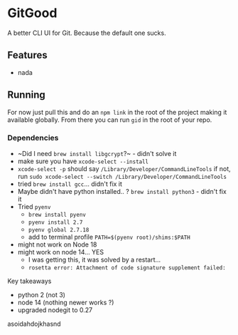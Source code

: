 # GitGood

A better CLI UI for Git. Because the default one sucks.

## Features

- nada

## Running

For now just pull this and do an `npm link` in the root of the project making it available globally.
From there you can run `gid` in the root of your repo.

### Dependencies

- ~Did I need `brew install libgcrypt`?~ - didn't solve it
- make sure you have `xcode-select --install`
- `xcode-select -p` should say `/Library/Developer/CommandLineTools` if not, run `sudo xcode-select --switch /Library/Developer/CommandLineTools`
- tried `brew install gcc`... didn't fix it
- Maybe didn't have python installed.. ? `brew install python3` - didn't fix it
- Tried `pyenv`
  - `brew install pyenv`
  - `pyenv install 2.7`
  - `pyenv global 2.7.18`
  - add to terminal profile `PATH=$(pyenv root)/shims:$PATH`
- might not work on Node 18
- might work on node 14... YES
  - I was getting this, it was solved by a restart...
  - `rosetta error: Attachment of code signature supplement failed:`

Key takeaways

- python 2 (not 3)
- node 14 (nothing newer works ?)
- upgraded nodegit to 0.27

asoidahdojkhasnd